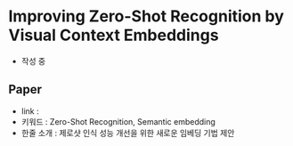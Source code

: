 ﻿# Improving Zero-Shot Recognition by Visual Context Embeddings
- 작성 중

## Paper

- link : 
- 키워드 : Zero-Shot Recognition, Semantic embedding
- 한줄 소개 : 제로샷 인식 성능 개선을 위한 새로운 임베딩 기법 제안

